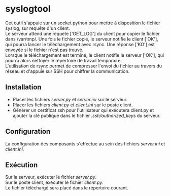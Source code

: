 # syslogtool
Cet outil s'appuie sur un socket python pour mettre à disposition le fichier syslog, sur requête d'un client.<br/>
Le serveur attend une requete ['GET_LOG'] du client pour copier le fichier dans /var/tmp/. Une fois le fichier copié, le serveur notifie le client ['OK'], qui pourra lancer le téléchargement avec rsync. Une réponse ['KO'] est envoyée si le fichier n'est pas trouvé.<br/>
Lorsque le téléchargement est terminé, le client notifie le serveur ['OK'], qui pourra alors nettoyer le répertoire de travail temporaire.<br/>
L'utilisation de rsync permet de compresser l'envoi du fichier au travers du réseau et d'appuie sur SSH pour chiffrer la communication.

## Installation
- Placer les fichiers *server.py* et *server.ini* sur le serveur.<br/>
- Placer les fichiers *client.py* et *client.ini* sur le poste client.<br/>
- Générer un certificat ssh pour l'utilisateur qui exécutera client.py et ajouter la clé publique dans le fichier *.ssh/authorized_keys* du serveur.<br/>

## Configuration
La configuration des composants s'effectue au sein des fichiers *server.ini* et *client.ini*.

## Exécution
Sur le serveur, exécuter le fichier *server.py*.<br/>
Sur le poste client, exécuter le fichier *client.py*.<br/>
Le fichier téléchargé sera placé dans le répertoire courant.

